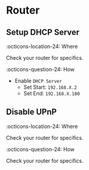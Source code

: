 # Router

## Setup DHCP Server

:octicons-location-24: Where

Check your router for specifics.

:octicons-question-24: How

- Enable `DHCP Server`
    - Set Start: `192.168.X.2`
    - Set End: `192.168.X.100`

## Disable UPnP

:octicons-location-24: Where

Check your router for specifics.

:octicons-question-24: How

Check your router for specifics.
